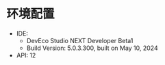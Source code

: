 # 环境配置

- IDE:
    - DevEco Studio NEXT Developer Beta1
    - Build Version: 5.0.3.300, built on May 10, 2024
- API: 12
